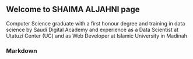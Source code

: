 ## Welcome to SHAIMA ALJAHNI page

Computer Science graduate with a first honour degree and training in data science by Saudi Digital Academy and experience as a Data Scientist  at Utatuzi Center (UC) and as Web Developer at Islamic University in Madinah

### Markdown


